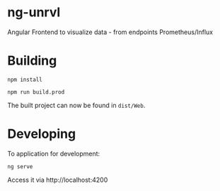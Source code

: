 # ng-unrvl

Angular Frontend to visualize data - from endpoints Prometheus/Influx


# Building

```
npm install

npm run build.prod
```

The built project can now be found in `dist/Web`.

# Developing

To application for development:

```
ng serve
```

Access it via http://localhost:4200
